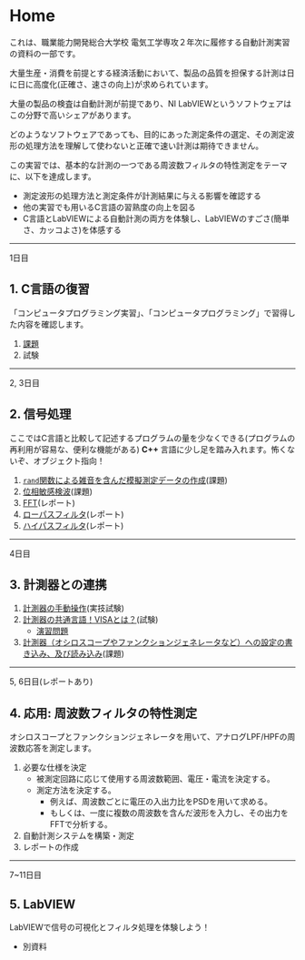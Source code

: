 # Home

これは、職業能力開発総合大学校 電気工学専攻２年次に履修する自動計測実習の資料の一部です。

大量生産・消費を前提とする経済活動において、製品の品質を担保する計測は日に日に高度化(正確さ、速さの向上)が求められています。

大量の製品の検査は自動計測が前提であり、NI LabVIEWというソフトウェアはこの分野で高いシェアがあります。

どのようなソフトウェアであっても、目的にあった測定条件の選定、その測定波形の処理方法を理解して使わないと正確で速い計測は期待できません。

この実習では、基本的な計測の一つである周波数フィルタの特性測定をテーマに、以下を達成します。
- 測定波形の処理方法と測定条件が計測結果に与える影響を確認する
- 他の実習でも用いるC言語の習熟度の向上を図る
- C言語とLabVIEWによる自動計測の両方を体験し、LabVIEWのすごさ(簡単さ、カッコよさ)を体感する

---
1日目
## 1. C言語の復習

「コンピュータプログラミング実習」、「コンピュータプログラミング」で習得した内容を確認します。

1. [課題](./1_1_Clang_Works.md)
2. 試験

---
2, 3日目
## 2. 信号処理

ここではC言語と比較して記述するプログラムの量を少なくできる(プログラムの再利用が容易な、便利な機能がある) **C++** 言語に少し足を踏み入れます。怖くないぞ、オブジェクト指向！

1. [`rand`関数による雑音を含んだ模擬測定データの作成](./2_1_GenerateWaveform.md)(課題)
1. [位相敏感検波](./2_2_PSD.md)(課題)
1. [FFT](2_3_FFT.md)(レポート)
1. [ローパスフィルタ](./2_4_LPF.md)(レポート)
1. [ハイパスフィルタ](./2_5_HPF.md)(レポート)

---
4日目
## 3. 計測器との連携
1. [計測器の手動操作](./3_1_ScopeTrainer.md)(実技試験)
1. [計測器の共通言語！VISAとは？](./3_2_0_VISA.md)(試験)
   - [演習問題](./3_2_1_VISA_Works.md)
1. [計測器（オシロスコープやファンクションジェネレータなど）への設定の書き込み、及び読み込み](./3_3_VISA_Works2.md)(課題)

---
5, 6日目(レポートあり)
## 4. 応用: 周波数フィルタの特性測定

オシロスコープとファンクションジェネレータを用いて、アナログLPF/HPFの周波数応答を測定します。

1. 必要な仕様を決定
   - 被測定回路に応じて使用する周波数範囲、電圧・電流を決定する。
   - 測定方法を決定する。
     - 例えば、周波数ごとに電圧の入出力比をPSDを用いて求める。
     - もしくは、一度に複数の周波数を含んだ波形を入力し、その出力をFFTで分析する。
1. 自動計測システムを構築・測定
1. レポートの作成

---
7~11日目
## 5. LabVIEW

LabVIEWで信号の可視化とフィルタ処理を体験しよう！
- 別資料
